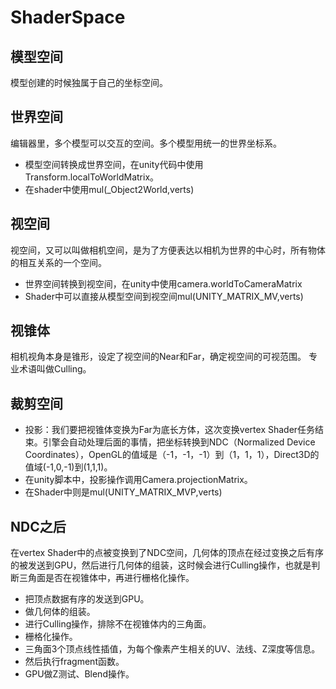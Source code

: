 # ShaderSpace
## 模型空间
模型创建的时候独属于自己的坐标空间。
## 世界空间
编辑器里，多个模型可以交互的空间。多个模型用统一的世界坐标系。
* 模型空间转换成世界空间，在unity代码中使用Transform.localToWorldMatrix。
* 在shader中使用mul(_Object2World,verts)
## 视空间
视空间，又可以叫做相机空间，是为了方便表达以相机为世界的中心时，所有物体的相互关系的一个空间。
* 世界空间转换到视空间，在unity中使用camera.worldToCameraMatrix
* Shader中可以直接从模型空间到视空间mul(UNITY_MATRIX_MV,verts)
## 视锥体
相机视角本身是锥形，设定了视空间的Near和Far，确定视空间的可视范围。
专业术语叫做Culling。
## 裁剪空间
* 投影：我们要把视锥体变换为Far为底长方体，这次变换vertex Shader任务结束。引擎会自动处理后面的事情，把坐标转换到NDC（Normalized Device Coordinates），OpenGL的值域是（-1，-1，-1）到（1，1，1），Direct3D的值域(-1,0,-1)到(1,1,1)。
* 在unity脚本中，投影操作调用Camera.projectionMatrix。
* 在Shader中则是mul(UNITY_MATRIX_MVP,verts)
## NDC之后
在vertex Shader中的点被变换到了NDC空间，几何体的顶点在经过变换之后有序的被发送到GPU，然后进行几何体的组装，这时候会进行Culling操作，也就是判断三角面是否在视锥体中，再进行栅格化操作。
* 把顶点数据有序的发送到GPU。
* 做几何体的组装。
* 进行Culling操作，排除不在视锥体内的三角面。
* 栅格化操作。
* 三角面3个顶点线性插值，为每个像素产生相关的UV、法线、Z深度等信息。
* 然后执行fragment函数。
* GPU做Z测试、Blend操作。